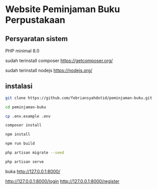 # Website Peminjaman Buku Perpustakaan

## Persyaratan sistem

PHP minimal 8.0

sudah terinstall composer
<https://getcomposer.org/>

sudah terinstall nodejs
<https://nodejs.org/>

## instalasi

```bash
git clone https://github.com/febriansyahdotid/peminjaman-buku.git
```

```bash
cd peminjaman-buku
```

```bash
cp .env.example .env
```

```bash
composer install
```

```bash
npm install
```

```bash
npm run build
```

```bash
php artisan migrate --seed
```

```bash
php artisan serve
```

buka <http://127.0.0.1:8000/>


<http://127.0.0.1:8000/login>
<http://127.0.0.1:8000/register>
